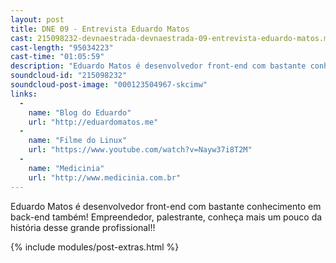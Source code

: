 ```yaml
---
layout: post
title: DNE 09 - Entrevista Eduardo Matos
cast: 215098232-devnaestrada-devnaestrada-09-entrevista-eduardo-matos.mp3
cast-length: "95034223"
cast-time: "01:05:59"
description: "Eduardo Matos é desenvolvedor front-end com bastante conhecimento em back-end também! Empreendedor, palestrante, conheça mais um pouco da história desse grande profissional!"
soundcloud-id: "215098232"
soundcloud-post-image: "000123504967-skcimw"
links:
  -
    name: "Blog do Eduardo"
    url: "http://eduardomatos.me"
  -
    name: "Filme do Linux"
    url: "https://www.youtube.com/watch?v=Nayw37i8T2M"
  -
    name: "Medicinia"
    url: "http://www.medicinia.com.br"
---
```


Eduardo Matos é desenvolvedor front-end com bastante conhecimento em back-end também! Empreendedor, palestrante, conheça mais um pouco da história desse grande profissional!!

{% include modules/post-extras.html %}